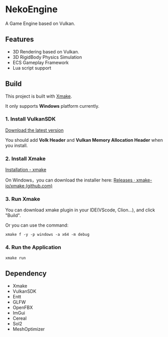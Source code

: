 # NekoEngine
A Game Engine based on Vulkan.

## Features
- 3D Rendering based on Vulkan.
- 3D RigidBody Physics Simulation
- ECS Gameplay Framework
- Lua script support

## Build

This project is built with [Xmake](https://xmake.io/#/about/introduction). 

It only supports **Windows** platform currently.

### 1. Install VulkanSDK

[Download the latest version](https://vulkan.lunarg.com/sdk/home#windows)

You should add **Volk Header** and **Vulkan Memory Allocation Header** when you install.

### 2. Install Xmake

[Installation - xmake](https://xmake.io/#/guide/installation)

On Windows，you can download the installer here: [Releases · xmake-io/xmake (github.com)](https://github.com/xmake-io/xmake/releases)

### 3. Run Xmake

You can download xmake plugin in your IDE(VScode, Clion...), and click "Build".

Or you can use the command:

```
xmake f -y -p windows -a x64 -m debug
```

### 4. Run the Application

```
xmake run
```

## Dependency

- Xmake
- VulkanSDK
- Entt
- GLFW
- OpenFBX
- ImGui
- Cereal
- Sol2
- MeshOptimizer
